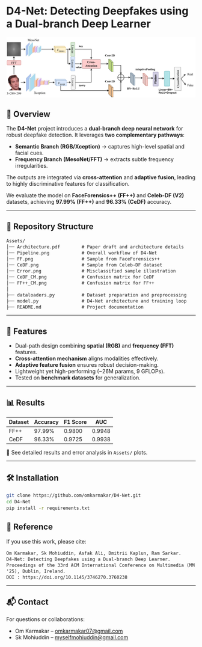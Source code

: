 # D4-Net: Detecting Deepfakes using a Dual-branch Deep Learner

![Architecture](Assets/Architecture-1.png)

## 📌 Overview

The **D4-Net** project introduces a **dual-branch deep neural network** for robust deepfake detection.
It leverages **two complementary pathways**:

* **Semantic Branch (RGB/Xception)** → captures high-level spatial and facial cues.
* **Frequency Branch (MesoNet/FFT)** → extracts subtle frequency irregularities.

The outputs are integrated via **cross-attention** and **adaptive fusion**, leading to highly discriminative features for classification.

We evaluate the model on **FaceForensics++ (FF++)** and **Celeb-DF (V2)** datasets, achieving **97.99% (FF++)** and **96.33% (CeDF)** accuracy.

---

## 📂 Repository Structure

```
Assets/
│── Architecture.pdf        # Paper draft and architecture details
│── Pipeline.png            # Overall workflow of D4-Net
│── FF.png                  # Sample from FaceForensics++
│── CeDF.png                # Sample from Celeb-DF dataset
│── Error.png               # Misclassified sample illustration
│── CeDF_CM.png             # Confusion matrix for CeDF
│── FF++_CM.png             # Confusion matrix for FF++
│
├── dataloaders.py          # Dataset preparation and preprocessing
├── model.py                # D4-Net architecture and training loop
├── README.md               # Project documentation
```

---

## 🚀 Features

* Dual-path design combining **spatial (RGB)** and **frequency (FFT)** features.
* **Cross-attention mechanism** aligns modalities effectively.
* **Adaptive feature fusion** ensures robust decision-making.
* Lightweight yet high-performing (\~26M params, 9 GFLOPs).
* Tested on **benchmark datasets** for generalization.

---

## 📊 Results

| Dataset | Accuracy | F1 Score | AUC    |
| ------- | -------- | -------- | ------ |
| FF++    | 97.99%   | 0.9800   | 0.9948 |
| CeDF    | 96.33%   | 0.9725   | 0.9938 |

🔹 See detailed results and error analysis in `Assets/` plots.

---

## 🛠 Installation

```bash
git clone https://github.com/omkarmakar/D4-Net.git
cd D4-Net
pip install -r requirements.txt
```



## 📑 Reference

If you use this work, please cite:

```
Om Karmakar, Sk Mohiuddin, Asfak Ali, Dmitrii Kaplun, Ram Sarkar.
D4-Net: Detecting Deepfakes using a Dual-branch Deep Learner.
Proceedings of the 33rd ACM International Conference on Multimedia (MM '25), Dublin, Ireland.
DOI : https://doi.org/10.1145/3746270.3760238
```

---

## 📬 Contact

For questions or collaborations:

* Om Karmakar – [omkarmakar07@gmail.com](mailto:omkarmakar07@gmail.com)
* Sk Mohiuddin – [myselfmohiuddin@gmail.com](mailto:myselfmohiuddin@gmail.com)
